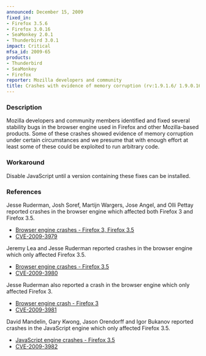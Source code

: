 ```yaml
---
announced: December 15, 2009
fixed_in:
- Firefox 3.5.6
- Firefox 3.0.16
- SeaMonkey 2.0.1
- Thunderbird 3.0.1
impact: Critical
mfsa_id: 2009-65
products:
- Thunderbird
- SeaMonkey
- Firefox
reporter: Mozilla developers and community
title: Crashes with evidence of memory corruption (rv:1.9.1.6/ 1.9.0.16)
---
```


<h3>Description</h3>

<p>Mozilla developers and community members identified and fixed
several stability bugs in the browser engine used in Firefox and other
Mozilla-based products. Some of these crashes showed evidence of
memory corruption under certain circumstances and we presume that with
enough effort at least some of these could be exploited to run
arbitrary code.</p>

<h3>Workaround</h3>

<p>Disable JavaScript until a version containing these fixes can be
installed.</p>

<h3>References</h3>

<p>Jesse Ruderman, Josh Soref, Martijn Wargers, Jose Angel, and Olli
Pettay reported crashes in the browser engine which affected both
Firefox 3 and Firefox 3.5.</p>
<ul>
  <li><a href="https://bugzilla.mozilla.org/buglist.cgi?bug_id=515811,522374,457514,506267,479931,293347,494617,516237">Browser engine crashes - Firefox 3, Firefox 3.5</a></li>
  <li><a class="ex-ref" href="http://cve.mitre.org/cgi-bin/cvename.cgi?name=CVE-2009-3979">CVE-2009-3979</a></li>
</ul>

<p>Jeremy Lea and Jesse Ruderman reported crashes in the browser
engine which only affected Firefox 3.5.</p>
<ul>
  <li><a href="https://bugzilla.mozilla.org/buglist.cgi?bug_id=495875,470487">Browser engine crashes - Firefox 3.5</a></li>
  <li><a class="ex-ref" href="http://cve.mitre.org/cgi-bin/cvename.cgi?name=CVE-2009-3980">CVE-2009-3980</a></li>
</ul>

<p>Jesse Ruderman also reported a crash in the browser engine which
only affected Firefox 3.</p>
<ul>
  <li><a href="https://bugzilla.mozilla.org/show_bug.cgi?id=468771">Browser engine crash - Firefox 3</a></li>
  <li><a class="ex-ref" href="http://cve.mitre.org/cgi-bin/cvename.cgi?name=CVE-2009-3981">CVE-2009-3981</a></li>
</ul>

<p>David Mandelin, Gary Kwong, Jason Orendorff and Igor Bukanov
reported crashes in the JavaScript engine which only affected Firefox
3.5.</p>
<ul>
  <li><a href="https://bugzilla.mozilla.org/buglist.cgi?bug_id=510518,513981,514999,524121">JavaScript engine crashes - Firefox 3.5</a></li>
  <li><a class="ex-ref" href="http://cve.mitre.org/cgi-bin/cvename.cgi?name=CVE-2009-3982">CVE-2009-3982</a></li>
</ul>





